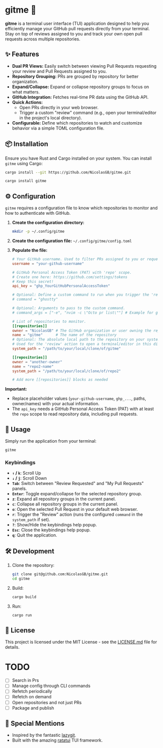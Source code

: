 # gitme 🚀

**gitme** is a terminal user interface (TUI) application designed to help you efficiently manage your GitHub pull requests directly from your terminal. Stay on top of reviews assigned to you and track your own open pull requests across multiple repositories.

## ✨ Features

- **Dual PR Views:** Easily switch between viewing Pull Requests requesting your review and Pull Requests assigned to you.
- **Repository Grouping:** PRs are grouped by repository for better organization.
- **Expand/Collapse:** Expand or collapse repository groups to focus on what matters.
- **GitHub Integration:** Fetches real-time PR data using the GitHub API.
- **Quick Actions:**
  - Open PRs directly in your web browser.
  - Trigger a custom "review" command (e.g., open your terminal/editor in the project's local directory).
- **Configurable:** Define which repositories to watch and customize behavior via a simple TOML configuration file.

## 📦 Installation

Ensure you have Rust and Cargo installed on your system. You can install `gitme` using Cargo:

```bash
cargo install --git https://github.com/NicolasGB/gitme.git
```

```bash
cargo install gitme
```

## ⚙️ Configuration

`gitme` requires a configuration file to know which repositories to monitor and how to authenticate with GitHub.

1.  **Create the configuration directory:**
    ```bash
    mkdir -p ~/.config/gitme
    ```
2.  **Create the configuration file:** `~/.config/gitme/config.toml`
3.  **Populate the file:**

    ```toml
    # Your GitHub username. Used to filter PRs assigned to you or requesting your review.
    username = "your-github-username"

    # GitHub Personal Access Token (PAT) with 'repo' scope.
    # Create one here: https://github.com/settings/tokens
    # Keep this secret!
    api_key = "ghp_YourGitHubPersonalAccessToken"

    # Optional: Define a custom command to run when you trigger the 'review' action (default: $TERMINAL or 'ghostty').
    # command = "ghostty"

    # Optional: Arguments to pass to the custom command.
    # command_args = ["-e", "nvim -c \"Octo pr list\""] # Example for ghostty opening neovim and launching the `:Octo pr list` command.

    # List of repositories to monitor.
    [[repositories]]
    owner = "NicolasGB" # The GitHub organization or user owning the repository
    name = "gitme"      # The name of the repository
    # Optional: The absolute local path to the repository on your system.
    # Used for the 'review' action to open a terminal/editor in this directory.
    system_path = "/path/to/your/local/clone/of/gitme"

    [[repositories]]
    owner = "another-owner"
    name = "repo2-name"
    system_path = "/path/to/your/local/clone/of/repo2"

    # Add more [[repositories]] blocks as needed
    ```

**Important:**

- Replace placeholder values (`your-github-username`, `ghp_...`, paths, owner/names) with your actual information.
- The `api_key` needs a GitHub Personal Access Token (PAT) with at least the `repo` scope to read repository data, including pull requests.

## 🚀 Usage

Simply run the application from your terminal:

```bash
gitme
```

### Keybindings

- **`↑` / `k`**: Scroll Up
- **`↓` / `j`**: Scroll Down
- **`Tab`**: Switch between "Review Requested" and "My Pull Requests" panels.
- **`Enter`**: Toggle expand/collapse for the selected repository group.
- **`z`**: Expand all repository groups in the current panel.
- **`c`**: Collapse all repository groups in the current panel.
- **`o`**: Open the selected Pull Request in your default web browser.
- **`r`**: Trigger the "Review" action (runs the configured `command` in the `system_path` if set).
- **`?`**: Show/Hide the keybindings help popup.
- **`Esc`**: Close the keybindings help popup.
- **`q`**: Quit the application.

## 🛠️ Development

1.  Clone the repository:
    ```bash
    git clone git@github.com:NicolasGB/gitme.git
    cd gitme
    ```
2.  Build:
    ```bash
    cargo build
    ```
3.  Run:
    ```bash
    cargo run
    ```

## 📄 License

This project is licensed under the MIT License - see the [LICENSE.md](LICENSE) file for details.

# TODO

- [ ] Search in Prs
- [ ] Manage config through CLI commands
- [ ] Refetch periodically
- [ ] Refetch on demand
- [ ] Open repositories and not just PRs
- [ ] Package and publish

## 🙏 Special Mentions

- Inspired by the fantastic [lazygit](https://github.com/jesseduffield/lazygit).
- Built with the amazing [ratatui](https://ratatui.rs/) TUI framework.
